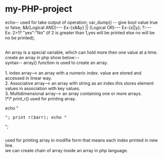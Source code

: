 # my-PHP-project
echo-- used for take output of operation;
var_dump() -- give bool value true or false;
&&{Logical AND}--- Ex-{x&&y}
|| {Logical OR}--- Ex-{x||y};
<condition>?<true>:<false>--- Ex: 2>1? "yes":"No" (if 2 is greater than 1,yes will be printed else no will be no be printed);
  <!-- array -->
<br>
An array is a special variable, which can hold more then one value at a time.
<br>
create an array in php show below:--
<br>
syntax-- array() function is used to create an array.
<br>
<!-- types of array in PHP -->
<br>
1. index array--> an array with a numeric index. value are stored and accessed in linear way.
<br>
2. Associative array--> an array with string as an index.this stores element values in association with key values.
<br>
3. Multidimensional array--> an array containing one or more arrays.
<br>
\*\* print_r() used for printing array.
<br>
 
echo "<pre>";
print_r($arr);
echo "</pre>";
  <br>
  <pre></pre>  used for printing array in modifie form that means each index printed in new line.
<br>
we can create chain of array inside an array in php language.
<br>
